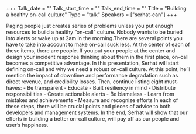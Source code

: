 +++
Talk_date = ""
Talk_start_time = ""
Talk_end_time = ""
Title = "Building a healthy on-call culture"
Type = "talk"
Speakers = ["serhat-can"]
+++

Paging people just creates series of problems unless you put enough resources to build a healthy “on-call” culture. Nobody wants to be buried into alerts or wake
 up at 2am in the morning.There
 are several points you have to take into account to make on-call suck
 less. At the center of each of these items, there are people. If you put
 your people at the center and design your incident response thinking
 about them in the first place, on-call becomes a competitive advantage.
 In this presentation, Serhat will start defining on-call and why we need
 a robust on-call culture. At this point, he’ll mention the impact of
 downtime and performance degradation such as direct revenue, and
 credibility losses. Then, continue listing eight must-haves: - Be
 transparent - Educate - Built resiliency in mind - Distribute
 responsibilities - Create actionable alerts - Be blameless - Learn from
 mistakes and achievements - Measure and recognize efforts In each of
 these steps, there will be crucial points and pieces of advice to both
 developers and management systems. In the end, Serhat will show that our
 efforts in building a better on-call culture, will pay off as our
 people and user’s happiness.
